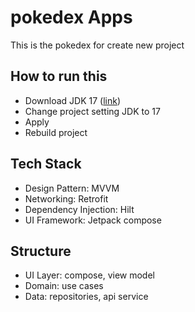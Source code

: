# pokedex Apps
This is the pokedex for create new project

## How to run this 
- Download JDK 17 ([link](https://www.oracle.com/java/technologies/javase/jdk17-archive-downloads.html))
- Change project setting JDK to 17
- Apply
- Rebuild project

## Tech Stack
- Design Pattern: MVVM
- Networking: Retrofit
- Dependency Injection: Hilt
- UI Framework: Jetpack compose

## Structure
- UI Layer: compose, view model
- Domain: use cases
- Data: repositories, api service
